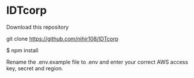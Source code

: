 # IDTcorp
 
Download this repository

git clone https://github.com/nihir108/IDTcorp

$ npm install


Rename the .env.example file to .env and enter your correct AWS access key, secret and region.

